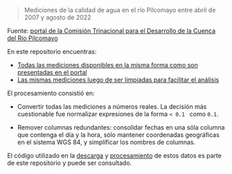 > Mediciones de la calidad de agua en el río Pilcomayo entre abril de 2007 y agosto de 2022

Fuente: [portal de la Comisión Trinacional para el Desarrollo de la Cuenca del Río Pilcomayo](https://www.pilcomayo.net/calidaddeaguas)

En este repositorio encuentras:

- [Todas las mediciones disponibles en la misma forma como son presentadas en el portal](data/mediciones.csv)
- [Las mismas mediciones luego de ser limpiadas para facilitar el análisis](data/mediciones_procesadas.csv)

El procesamiento consistió en:

- Convertir todas las mediciones a números reales. La decisión más cuestionable fue normalizar expresiones de la forma `< 0.1 ` como `0.1`. 

- Remover columnas redundantes: consolidar fechas en una sóla columna que contenga el día y la hora, sólo mantener coordenadas geográficas en el sistema WGS 84, y simplificar los nombres de columnas.

El código utilizado en la [descarga](retrieve.ipynb) y [procesamiento](limpieza.ipynb) de estos datos es parte de este repositorio y puede ser consultado.

